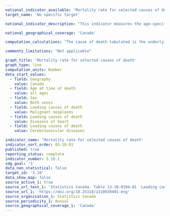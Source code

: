 ```yaml
---
national_indicator_available: 'Mortality rate for selected causes of death'
target_name: 'No specific target'

national_indicator_description: "This indicator measures the age-specific mortality rate for selected diseases. The age-specific mortality rate represents the number of deaths in a particular age group during a given year per 100,000 population in the same age group of the same year."

national_geographical_coverage: 'Canada'

computation_calculations: "The cause of death tabulated is the underlying cause of death. This is defined as (a) the disease or injury which initiated the train of events leading directly to death, or (b) the circumstances of the accident or violence which produced the fatal injury. The underlying cause is selected from the conditions listed on the medical certificate of cause of death."

comments_limitations: "Not applicable"

graph_title: 'Mortality rate for selected causes of death'
graph_type: line
computation_units: Number
data_start_values:
  - field: Geography
    value: Canada
  - field: Age at time of death
    value: all ages
  - field: Sex
    value: Both sexes
  - field: Leading causes of death
    value: Malignant neoplasms
  - field: Leading causes of death
    value: Diseases of heart
  - field: Leading causes of death
    value: Cerebrovascular diseases

indicator_name: 'Mortality rate for selected causes of death'
indicator_sort_order: 03-10-01
published: true
reporting_status: complete
indicator_number: 3.10.1
sdg_goal: '3'
data_non_statistical: false
target_id: '3.10'
data_show_map: false
source_active_1: true
source_url_text_1: 'Statistics Canada. Table 13-10-0394-01  Leading causes of death, total population, by age group'
source_url_1: 'https://doi.org/10.25318/1310039401-eng'
source_organisation_1: Statistics Canada
source_periodicity_1: Annual
source_geographical_coverage_1: 'Canada'
---
```

